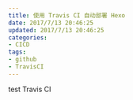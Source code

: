 ```yaml
---
title: 使用 Travis CI 自动部署 Hexo
date: 2017/7/13 20:46:25
updated: 2017/7/13 20:46:25
categories:
- CICD
tags:
- github
- TravisCI
---
```

test Travis CI